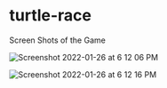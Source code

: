 # turtle-race
Screen Shots of the Game

![Screenshot 2022-01-26 at 6 12 06 PM](https://user-images.githubusercontent.com/42440349/151165263-85385c63-d5c0-4184-b792-90c6ccf6689c.png)


![Screenshot 2022-01-26 at 6 12 16 PM](https://user-images.githubusercontent.com/42440349/151165305-23f3bcca-e7e9-463b-9379-35f8302f976e.png)
